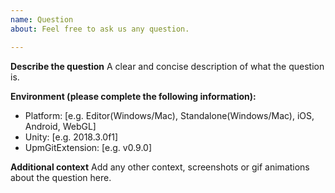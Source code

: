 ```yaml
---
name: Question
about: Feel free to ask us any question.

---
```


**Describe the question**
A clear and concise description of what the question is.

**Environment (please complete the following information):**
 - Platform: [e.g. Editor(Windows/Mac), Standalone(Windows/Mac), iOS, Android, WebGL]
 - Unity: [e.g. 2018.3.0f1]
 - UpmGitExtension: [e.g. v0.9.0]

**Additional context**
Add any other context, screenshots or gif animations about the question here.
